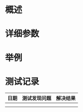 # 概述



# 详细参数



# 举例



# 测试记录

| 日期 | 测试发现问题 | 解决结果 |
| :--- | :--- | :--- |
|  |  |  |
|  |  |  |



